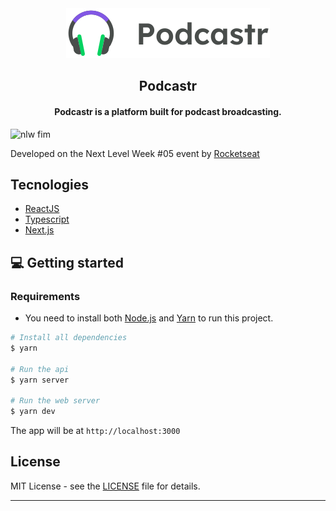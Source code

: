 <div align="center">
  <img src="public/logo.svg" alt="Podcastr logo">
</div>

<div align="center">
  <h2>Podcastr</h2>
</div>

<h4 align="center">
  Podcastr is a platform built for podcast broadcasting.
</h4>

<img width="1438" alt="nlw fim" src="https://user-images.githubusercontent.com/63745509/116009651-4d72c280-a5f1-11eb-9ec4-d68c7df91025.gif">

Developed on the Next Level Week #05 event by [Rocketseat](https://rocketseat.com.br/)

## Tecnologies

- [ReactJS](https://reactjs.org/)
- [Typescript](https://www.typescriptlang.org/)
- [Next.js](https://nextjs.org/)


## 💻 Getting started

### Requirements

- You need to install both [Node.js](https://nodejs.org/en/download/) and [Yarn](https://yarnpkg.com/) to run this project.

```bash
# Install all dependencies
$ yarn

# Run the api 
$ yarn server

# Run the web server
$ yarn dev
```

The app will be at `http://localhost:3000`

## License

MIT License - see the [LICENSE](LICENSE) file for details.

---